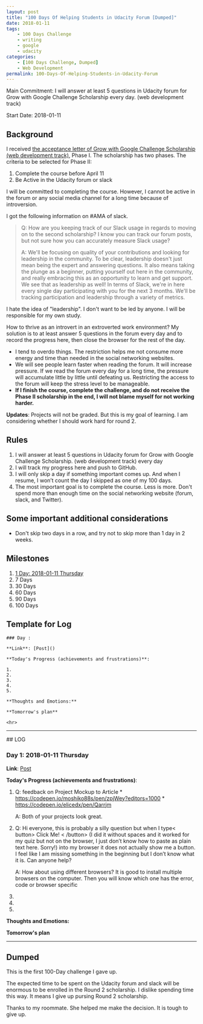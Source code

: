 ```yaml
---
layout: post
title: "100 Days Of Helping Students in Udacity Forum [Dumped]"
date: 2018-01-11
tags:
	- 100 Days Challenge
	- writing
	- google
	- udacity
categories:
	- [100 Days Challenge, Dumped]
	- Web Development
permalink: 100-Days-Of-Helping-Students-in-Udacity-Forum
---
```


Main Commitment: I will answer at least 5 questions in Udacity forum for Grow with Google Challenge Scholarship every day. (web development track)

Start Date: 2018-01-11


<!-- more -->

## Background

I received [the acceptance letter of Grow with Google Challenge Scholarship (web development track)](/Grow-with-Google-Challenge-Scholarship-Acceptance-letter/), Phase I. The scholarship has two phases. The criteria to be selected for Phase II:

1. Complete the course before April 11
2. Be Active in the Udacity forum or slack

I will be committed to completing the course. However, I cannot be active in the forum or any social media channel for a long time because of introversion.

I got the following information on #AMA of slack.

> Q: How are you keeping track of our Slack usage in regards to moving on to the second scholarship? I know you can track our forum posts, but not sure how you can accurately measure Slack usage?
>
> A: We'll be focusing on quality of your contributions and looking for leadership in the community. To be clear, leadership doesn't just mean being the expert and answering questions. It also means taking the plunge as a beginner, putting yourself out here in the community, and really embracing this as an opportunity to learn and get support. We see that as leadership as well! In terms of Slack, we're in here every single day participating with you for the next 3 months. We'll be tracking participation and leadership through a variety of metrics.

I hate the idea of "leadership". I don't want to be led by anyone. I will be responsible for my own study.

How to thrive as an introvert in an extroverted work environment? My solution is to at least answer 5 questions in the forum every day and to record the progress here, then close the browser for the rest of the day.

* I tend to overdo things. The restriction helps me not consume more energy and time than needed in the social networking websites.
* We will see people learn faster when reading the forum. It will increase pressure. If we read the forum every day for a long time, the pressure will accumulate little by little until defeating us. Restricting the access to the forum will keep the stress level to be manageable.
* **If I finish the course, complete the challenge, and do not receive the Phase II scholarship in the end, I will not blame myself for not working harder.**


**Updates**: Projects will not be graded. But this is my goal of learning. I am considering whether I should work hard for round 2.


## Rules

1. I will answer at least 5 questions in Udacity forum for Grow with Google Challenge Scholarship. (web development track) every day
2. I will track my progress here and push to GitHub.
3. I will only skip a day if something important comes up. And when I resume, I won’t count the day I skipped as one of my 100 days.
4. The most important goal is to complete the course. Less is more. Don't spend more than enough time on the social networking website (forum, slack, and Twitter).


## Some important additional considerations

* Don't skip two days in a row, and try not to skip more than 1 day in 2 weeks.

## Milestones

1. [1 Day: 2018-01-11 Thursday](#Day-1-2018-01-11-Thursday)
2. 7 Days
3. 30 Days
4. 60 Days
5. 90 Days
6. 100 Days

## Template for Log

```
### Day :

**Link**: [Post]()

**Today's Progress (achievements and frustrations)**:

1.
2.
3.
4.
5.

**Thoughts and Emotions:**

**Tomorrow's plan**

<hr>
```

<hr>
## LOG

### Day 1: 2018-01-11 Thursday

**Link**: [Post]()

**Today's Progress (achievements and frustrations)**:

1. Q: feedback on Project Mockup to Article
		* <https://codepen.io/moshiko88s/pen/zpjWey?editors=1000>
		* <https://codepen.io/elicedx/pen/Qarrjm>

	A: Both of your projects look great.
2. Q: Hi everyone, this is probably a silly question but when I type< button> Click Me! < /button> (I did it without spaces and it worked for my quiz but not on the browser, I just don’t know how to paste as plain text here. Sorry!) into my browser it does not actually show me a button. I feel like I am missing something in the beginning but I don’t know what it is. Can anyone help?

	A: How about using different browsers?
	It is good to install multiple browsers on the computer. Then you will know which one has the error, code or browser specific
3.
4.
5.

**Thoughts and Emotions:**

**Tomorrow's plan**

<hr>

## Dumped

This is the first 100-Day challenge I gave up.

The expected time to be spent on the Udacity forum and slack will be enormous to be enrolled in the Round 2 scholarship. I dislike spending time this way. It means I give up pursing Round 2 scholarship.

Thanks to my roommate. She helped me make the decision. It is tough to give up.
